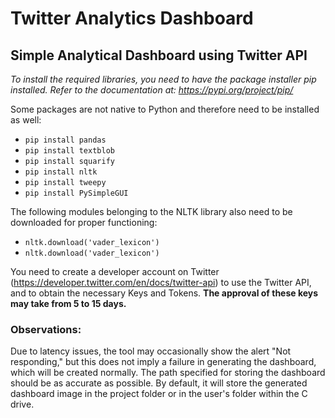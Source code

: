 # Twitter Analytics Dashboard
## Simple Analytical Dashboard using Twitter API

_To install the required libraries, you need to have the package installer pip installed. Refer to the documentation at: https://pypi.org/project/pip/_

Some packages are not native to Python and therefore need to be installed as well:

* ``` pip install pandas ```
* ```pip install textblob ```
* ``` pip install squarify ```
* ``` pip install nltk ```
* ```pip install tweepy ```
* ``` pip install PySimpleGUI ```
  
The following modules belonging to the NLTK library also need to be downloaded for proper functioning:

* ``` nltk.download('vader_lexicon') ```
* ``` nltk.download('vader_lexicon') ```

You need to create a developer account on Twitter (https://developer.twitter.com/en/docs/twitter-api) to use the Twitter API, and to obtain the necessary Keys and Tokens. <b>The approval of these keys may take from 5 to 15 days.</b>

### Observations:

Due to latency issues, the tool may occasionally show the alert "Not responding," but this does not imply a failure in generating the dashboard, which will be created normally.
The path specified for storing the dashboard should be as accurate as possible. By default, it will store the generated dashboard image in the project folder or in the user's folder within the C drive.
 
